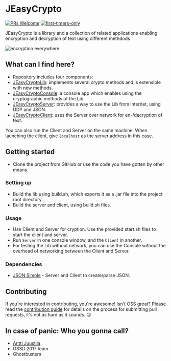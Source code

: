# JEasyCrypto

[![PRs Welcome](https://img.shields.io/badge/PRs-welcome-brightgreen.svg?style=flat-square)](http://makeapullrequest.com)
[![first-timers-only](http://img.shields.io/badge/first--timers--only-friendly-blue.svg?style=flat-square)](http://www.firsttimersonly.com/)

JEasyCrypto is a library and a collection of related applications enabling encryption and decryption of text using different methdods

![encryption everywhere](https://h50003.www5.hpe.com/digmedialib/prodimg/lowres/c04165573.png)
## What can I find here?

* Repository includes four components: 
 * [JEasyCryptoLib](https://github.com/a-rmz/JEasyCrypto/tree/master/JEasyCrypto): implements several crypto methods and is extensible with new methods.
 * [JEasyCryptoConsole](https://github.com/a-rmz/JEasyCrypto/tree/master/JEasyCryptoConsole): a console app which enables using the cryptographic methods of the Lib.
 * [JEasyCryptoServer](https://github.com/a-rmz/JEasyCrypto/tree/master/JEasyCryptoServer): provides a way to use the Lib from internet, using UDP and JSON.
 * [JEasyCryptoClient](https://github.com/a-rmz/JEasyCrypto/tree/master/JEasyCryptoClient): uses the Server over network for en-/decryption of text.

You can also run the Client and Server on the same machine. When launching the client, give `localhost` as the server address in this case.


## Getting started

* Clone the project from GitHub or use the code you have gotten by other means.

### Setting up
* Build the lib using build.sh, which exports it as a .jar file into the project root directory. 
* Build the server and client, using build.sh files.

### Usage
* Use Client and Server for cryption. Use the provided start.sh files to start the client and server. 
 * Run `Server` in one console window, and the `Client` in another.
* For testing the Lib without network, you can use the Console without the overhead of networking between the Client and Server.


### Dependencies
- [JSON Simple](https://code.google.com/archive/p/json-simple/) - Server and Client to create/parse JSON.


## Contributing

If you're interested in contributing, you're awesome! Isn't OSS great? Please read the [contribution guide](./CONTRIBUTING.md) for details on the process for submitting pull requests, it's not as hard as it sounds. :wink:


## In case of panic: Who you gonna call?

* [Antti Juustila](mailto:antti.juustila@oulu.fi)
* OSSD 2017 team
* Ghostbusters
